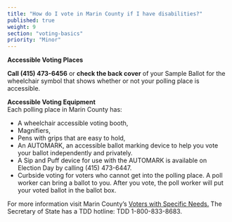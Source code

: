```yaml
---
title: "How do I vote in Marin County if I have disabilities?"
published: true
weight: 9
section: "voting-basics"
priority: "Minor"
---
```


**Accessible Voting Places**  

**Call (415) 473-6456** or **check the back cover** of your Sample Ballot for the wheelchair symbol that shows whether or not your polling place is accessible.  

**Accessible Voting Equipment**  
Each polling place in Marin County has:  
- A wheelchair accessible voting booth,  
- Magnifiers,  
- Pens with grips that are easy to hold,  
- An AUTOMARK, an accessible ballot marking device to help you vote your ballot independently and privately.  
- A Sip and Puff device for use with the AUTOMARK is available on Election Day by calling (415) 473-6447.  
- Curbside voting for voters who cannot get into the polling place. A poll worker can bring a ballot to you. After you vote, the poll worker will put your voted ballot in the ballot box.  

For more information visit Marin County’s [Voters with Specific Needs.](http://www.marincounty.org/depts/rv/faqs#voterswithspecificneeds) The Secretary of State has a TDD hotline: TDD 1-800-833-8683.  
